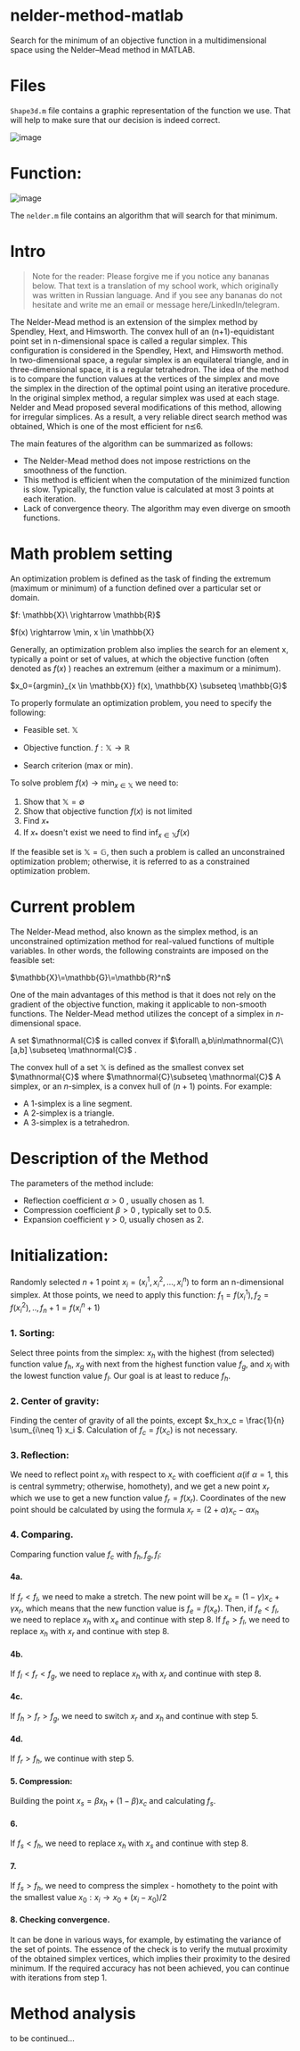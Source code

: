 
# nelder-method-matlab
Search for the minimum of an objective function in a multidimensional space using the Nelder–Mead method in MATLAB.
# Files 

`Shape3d.m` file contains a graphic representation of the function we use. That will help to make sure that our decision is indeed correct.

![image](https://github.com/Randomnepomog/nelder-method-matlab/assets/92563887/a3c4b004-0d6b-46ed-aaff-ef443da062de)

# Function: 
![image](https://github.com/Randomnepomog/nelder-method-matlab/assets/92563887/d9fc462a-93af-4661-a60a-603e845c0512)

The `nelder.m` file contains an algorithm that will search for that minimum.

# Intro


> Note for the reader:
> Please forgive me if you notice any bananas below. That text is a translation of my school work, which originally was written in Russian language. And if you see any bananas do not hesitate and write me an email or message here/LinkedIn/telegram. 




The Nelder-Mead method is an extension of the simplex method by Spendley, Hext, and Himsworth. The convex hull of an (n+1)-equidistant point set in n-dimensional space is called a regular simplex. This configuration is considered in the Spendley, Hext, and Himsworth method. 
In two-dimensional space, a regular simplex is an equilateral triangle, and in three-dimensional space, it is a regular tetrahedron. The idea of the method is to compare the function values at the vertices of the simplex and move the simplex in the direction of the optimal 
point using an iterative procedure. In the original simplex method, a regular simplex was used at each stage. Nelder and Mead proposed several modifications of this method, allowing for irregular simplices. As a result, a very reliable direct search method was obtained, 
Which is one of the most efficient for n⪯6.

The main features of the algorithm can be summarized as follows:

* The Nelder-Mead method does not impose restrictions on the smoothness of the function.
* This method is efficient when the computation of the minimized function is slow. Typically, the function value is calculated at most 3 points at each iteration.
* Lack of convergence theory. The algorithm may even diverge on smooth functions.

# Math problem setting

An optimization problem is defined as the task of finding the extremum (maximum or minimum) of a function defined over a particular set or domain. 

$f: \mathbb{X}\ \rightarrow \mathbb{R}\$

$f(x) \rightarrow \min, x \in \mathbb{X} 

Generally, an optimization problem also implies the search for an element x, typically a point or set of values, at which the objective function (often denoted as 
 $f(x)$ ) reaches an extremum (either a maximum or a minimum).
 
$x_0=\{argmin}_{x \in \mathbb{X}} f(x), \mathbb{X} \subseteq \mathbb{G}$ 



To properly formulate an optimization problem, you need to specify the following:

* Feasible set. $\mathbb{X}$

* Objective function. $f: \mathbb{X} \rightarrow \mathbb{R}$

* Search criterion (max or min).

To solve problem $f(x) \rightarrow \min_{x \in \mathbb{X}}$ we need to:
1. Show that $\mathbb{X} = \emptyset$
2. Show that objective function $f(x)$ is not limited
3. Find $x_*$
4. If $x_*$ doesn't exist we need to find $\inf _{x \in \mathbb{X}} f(x)$
   
If the feasible set is $\mathbb{X} = \mathbb{G}$, then such a problem is called an unconstrained optimization problem; otherwise, it is referred to as a constrained optimization problem.

# Current problem

The Nelder-Mead method, also known as the simplex method, is an unconstrained optimization method for real-valued functions of multiple variables. In other words, the following constraints are imposed on the feasible set:

$\mathbb{X}\=\mathbb{G}\=\mathbb{R}^n$

One of the main advantages of this method is that it does not rely on the gradient of the objective function, making it applicable to non-smooth functions. The Nelder-Mead method utilizes the concept of a simplex in $n$-dimensional space.

A set $\mathnormal{C}$ is called convex if $\forall\ a,b\in\mathnormal{C}\ [a,b] \subseteq \mathnormal{C}$ .

The convex hull of a set $\mathbb{X}$ is defined as the smallest convex set $\mathnormal{C}$ where $\mathnormal{C}\subseteq \mathnormal{C}$
A simplex, or an $n$-simplex, is a convex hull of $(n+1)$ points.
For example:

* A 1-simplex is a line segment.
* A 2-simplex is a triangle.
* A 3-simplex is a tetrahedron.

# Description of the Method
The parameters of the method include:
* Reflection coefficient $\alpha > 0$ , usually chosen as 1.
* Compression coefficient $\beta >0$ , typically set to 0.5.
* Expansion coefficient $\gamma >0$, usually chosen as 2.
# Initialization: 
Randomly selected $n+1$ point $x_i = (x_i^1 , x_i^2 , ... , x_i^n )$ to form an n-dimensional simplex. At those points, we need to apply this function: 
$f_1 = f(x_i^1) , f_2 = f(x_i^2),..,f_n+1 = f(x_i^n+1)$
### 1. Sorting: 
Select three points from the simplex: $x_h$ with the highest (from selected) function value $f_h$, $x_g$ with next from the highest function value $f_g$, and $x_l$ with the lowest function value $f_l$. Our goal is at least to reduce $f_h$.
### 2. Center of gravity:
Finding the center of gravity of all the points, except $x_h:x_c = \frac{1}{n} \sum_{i\neq 1} x_i  $. Calculation of $f_c = f(x_c)$ is not necessary.
### 3. Reflection:
We need to reflect point $x_h$ with respect to $x_c$ with coefficient $\alpha$(if $\alpha = 1$, this is central symmetry; otherwise, homothety), and we get a new point $x_r$ which we use to get a new function value $f_r = f(x_r)$. Coordinates of the new point should be calculated by using the formula $x_r = (2+\alpha)x_c - \alpha x_h$
### 4. Comparing.
Comparing function value $f_c$ with $f_h, f_g, f_l$:
#### 4a.
If $f_r < f_l$, we need to make a stretch. The new point will be $x_e = (1-\gamma)x_c + \gamma x_r$, which means that the new function value is $f_e = f(x_e)$.
Then, if $f_e < f_l$, we need to replace $x_h$ with $x_e$ and continue with step 8.
If $f_e > f_l$, we need to replace $x_h$ with $x_r$ and continue with step 8.
#### 4b.
If $f_l < f_r < f_g$, we need to replace $x_h$ with $x_r$ and continue with step 8.
#### 4c.
If $f_h > f_r > f_g$, we need to switch $x_r$ and $x_h$ and continue with step 5.
#### 4d.
If $f_r > f_h$, we  continue with step 5.
#### 5. Compression:
Building the point $x_s = \beta x_h + (1 - \beta)x_c$ and calculating $f_s$.
#### 6. 
If $f_s < f_h$, we need to replace $x_h$ with $x_s$ and continue with step 8. 
#### 7. 
If $f_s > f_h$, we need to compress the simplex - homothety to the point with the smallest value $x_0 : x_i \to x_0 + (x_i - x_0)/2$ 
#### 8. Checking convergence.
It can be done in various ways, for example, by estimating the variance of the set of points. The essence of the check is to verify the mutual proximity of the obtained simplex vertices, which implies their proximity to the desired minimum. If the required accuracy has not been achieved, you can continue with iterations from step 1.
# Method analysis


to be continued...


